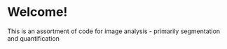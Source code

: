 # Welcome!

This is an assortment of code for image analysis - primarily segmentation and quantification
